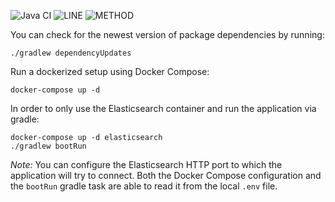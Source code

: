 ![Java CI](https://github.com/JKatzwinkel/tla-es/workflows/Java%20CI/badge.svg)
![LINE](https://img.shields.io/badge/line--coverage-90%25-brightgreen.svg)
![METHOD](https://img.shields.io/badge/method--coverage-58%25-orange.svg)

You can check for the newest version of package dependencies by running:

    ./gradlew dependencyUpdates


Run a dockerized setup using Docker Compose:

    docker-compose up -d


In order to only use the Elasticsearch container and run the application via gradle:

    docker-compose up -d elasticsearch
    ./gradlew bootRun

*Note:* You can configure the Elasticsearch HTTP port to which the application will try to connect.
Both the Docker Compose configuration and the `bootRun` gradle task are able to read
it from the local `.env` file.
